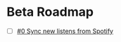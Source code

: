 # Beta Roadmap
 - [ ] [#0 Sync new listens from Spotify](./tasks/0-sync-new-listens-from-spotify.md)
